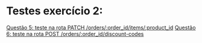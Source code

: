 # Testes exercício 2:

[Questão 5: teste na rota PATCH /orders/:order_id/items/:product_id](https://github.com/rickEDU/AlphaED/tree/main/Testes/ex2/discountopia_q5)
[Questão 6: teste na rota POST /orders/:order_id/discount-codes](https://github.com/rickEDU/AlphaED/tree/main/Testes/ex2/discountopia_q6)